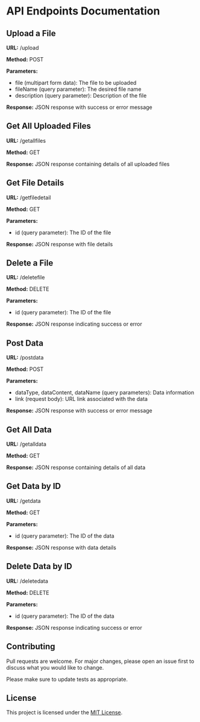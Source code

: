 <!DOCTYPE html>
<html lang="en">
<head>
  <meta charset="UTF-8">
  <meta name="viewport" content="width=device-width, initial-scale=1.0">
  <title>API Endpoints Documentation</title>
  <link href="https://cdn.jsdelivr.net/npm/bootstrap@5.3.0/dist/css/bootstrap.min.css" rel="stylesheet">
</head>
<body>

<div class="container my-5">
  <h1 class="mb-4">API Endpoints Documentation</h1>

  <!-- Upload a File -->
  <div class="card">
    <div class="card-body">
      <h2>Upload a File</h2>
      <p><strong>URL:</strong> /upload</p>
      <p><strong>Method:</strong> POST</p>
      <p><strong>Parameters:</strong></p>
      <ul>
        <li>file (multipart form data): The file to be uploaded</li>
        <li>fileName (query parameter): The desired file name</li>
        <li>description (query parameter): Description of the file</li>
      </ul>
      <p><strong>Response:</strong> JSON response with success or error message</p>
    </div>
  </div>

  <!-- Get All Uploaded Files -->
  <div class="card my-4">
    <div class="card-body">
      <h2>Get All Uploaded Files</h2>
      <p><strong>URL:</strong> /getallfiles</p>
      <p><strong>Method:</strong> GET</p>
      <p><strong>Response:</strong> JSON response containing details of all uploaded files</p>
    </div>
  </div>

  <!-- Get File Details -->
  <div class="card my-4">
    <div class="card-body">
      <h2>Get File Details</h2>
      <p><strong>URL:</strong> /getfiledetail</p>
      <p><strong>Method:</strong> GET</p>
      <p><strong>Parameters:</strong></p>
      <ul>
        <li>id (query parameter): The ID of the file</li>
      </ul>
      <p><strong>Response:</strong> JSON response with file details</p>
    </div>
  </div>

  <!-- Delete a File -->
  <div class="card my-4">
    <div class="card-body">
      <h2>Delete a File</h2>
      <p><strong>URL:</strong> /deletefile</p>
      <p><strong>Method:</strong> DELETE</p>
      <p><strong>Parameters:</strong></p>
      <ul>
        <li>id (query parameter): The ID of the file</li>
      </ul>
      <p><strong>Response:</strong> JSON response indicating success or error</p>
    </div>
  </div>

  <!-- Post Data -->
  <div class="card my-4">
    <div class="card-body">
      <h2>Post Data</h2>
      <p><strong>URL:</strong> /postdata</p>
      <p><strong>Method:</strong> POST</p>
      <p><strong>Parameters:</strong></p>
      <ul>
        <li>dataType, dataContent, dataName (query parameters): Data information</li>
        <li>link (request body): URL link associated with the data</li>
      </ul>
      <p><strong>Response:</strong> JSON response with success or error message</p>
    </div>
  </div>

  <!-- Get All Data -->
  <div class="card my-4">
    <div class="card-body">
      <h2>Get All Data</h2>
      <p><strong>URL:</strong> /getalldata</p>
      <p><strong>Method:</strong> GET</p>
      <p><strong>Response:</strong> JSON response containing details of all data</p>
    </div>
  </div>

  <!-- Get Data by ID -->
  <div class="card my-4">
    <div class="card-body">
      <h2>Get Data by ID</h2>
      <p><strong>URL:</strong> /getdata</p>
      <p><strong>Method:</strong> GET</p>
      <p><strong>Parameters:</strong></p>
      <ul>
        <li>id (query parameter): The ID of the data</li>
      </ul>
      <p><strong>Response:</strong> JSON response with data details</p>
    </div>
  </div>

  <!-- Delete Data by ID -->
  <div class="card my-4">
    <div class="card-body">
      <h2>Delete Data by ID</h2>
      <p><strong>URL:</strong> /deletedata</p>
      <p><strong>Method:</strong> DELETE</p>
      <p><strong>Parameters:</strong></p>
      <ul>
        <li>id (query parameter): The ID of the data</li>
      </ul>
      <p><strong>Response:</strong> JSON response indicating success or error</p>
    </div>
  </div>

  <!-- Contributing -->
  <div class="card my-4">
    <div class="card-body">
      <h2>Contributing</h2>
      <p>Pull requests are welcome. For major changes, please open an issue first to discuss what you would like to change.</p>
      <p>Please make sure to update tests as appropriate.</p>
    </div>
  </div>

  <!-- License -->
  <div class="card my-4">
    <div class="card-body">
      <h2>License</h2>
      <p>This project is licensed under the <a href="https://choosealicense.com/licenses/mit/">MIT License</a>.</p>
    </div>
  </div>
</div>

<script src="https://cdn.jsdelivr.net/npm/bootstrap@5.3.0/dist/js/bootstrap.bundle.min.js"></script>
</body>
</html>
